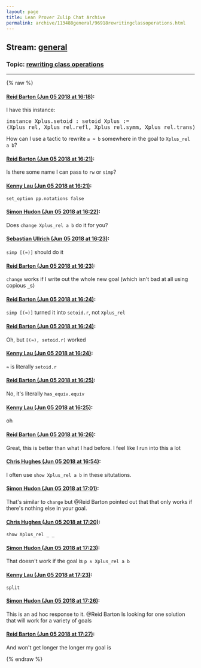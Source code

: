 ```yaml
---
layout: page
title: Lean Prover Zulip Chat Archive 
permalink: archive/113488general/96918rewritingclassoperations.html
---
```


## Stream: [general](index.html)
### Topic: [rewriting class operations](96918rewritingclassoperations.html)

---


{% raw %}
#### [ Reid Barton (Jun 05 2018 at 16:18)](https://leanprover.zulipchat.com/#narrow/stream/113488-general/topic/rewriting%20class%20operations/near/127602788):
<p>I have this instance:</p>
<div class="codehilite"><pre><span></span><span class="kn">instance</span> <span class="n">Xplus</span><span class="bp">.</span><span class="n">setoid</span> <span class="o">:</span> <span class="n">setoid</span> <span class="n">Xplus</span> <span class="o">:=</span>
<span class="bp">⟨</span><span class="n">Xplus_rel</span><span class="o">,</span> <span class="n">Xplus_rel</span><span class="bp">.</span><span class="n">refl</span><span class="o">,</span> <span class="n">Xplus_rel</span><span class="bp">.</span><span class="n">symm</span><span class="o">,</span> <span class="n">Xplus_rel</span><span class="bp">.</span><span class="n">trans</span><span class="bp">⟩</span>
</pre></div>


<p>How can I use a tactic to rewrite <code>a ≈ b</code> somewhere in the goal to <code>Xplus_rel a b</code>?</p>

#### [ Reid Barton (Jun 05 2018 at 16:21)](https://leanprover.zulipchat.com/#narrow/stream/113488-general/topic/rewriting%20class%20operations/near/127602900):
<p>Is there some name I can pass to <code>rw</code> or <code>simp</code>?</p>

#### [ Kenny Lau (Jun 05 2018 at 16:21)](https://leanprover.zulipchat.com/#narrow/stream/113488-general/topic/rewriting%20class%20operations/near/127602930):
<p><code>set_option pp.notations false</code></p>

#### [ Simon Hudon (Jun 05 2018 at 16:22)](https://leanprover.zulipchat.com/#narrow/stream/113488-general/topic/rewriting%20class%20operations/near/127602986):
<p>Does <code>change Xplus_rel a b</code> do it for you?</p>

#### [ Sebastian Ullrich (Jun 05 2018 at 16:23)](https://leanprover.zulipchat.com/#narrow/stream/113488-general/topic/rewriting%20class%20operations/near/127603021):
<p><code>simp [(≈)]</code> should do it</p>

#### [ Reid Barton (Jun 05 2018 at 16:23)](https://leanprover.zulipchat.com/#narrow/stream/113488-general/topic/rewriting%20class%20operations/near/127603023):
<p><code>change</code> works if I write out the whole new goal (which isn't bad at all using copious <code>_</code>s)</p>

#### [ Reid Barton (Jun 05 2018 at 16:24)](https://leanprover.zulipchat.com/#narrow/stream/113488-general/topic/rewriting%20class%20operations/near/127603087):
<p><code>simp [(≈)]</code> turned it into <code>setoid.r</code>, not <code>Xplus_rel</code></p>

#### [ Reid Barton (Jun 05 2018 at 16:24)](https://leanprover.zulipchat.com/#narrow/stream/113488-general/topic/rewriting%20class%20operations/near/127603093):
<p>Oh, but <code>[(≈), setoid.r]</code> worked</p>

#### [ Kenny Lau (Jun 05 2018 at 16:24)](https://leanprover.zulipchat.com/#narrow/stream/113488-general/topic/rewriting%20class%20operations/near/127603099):
<p><code>≈</code> is literally <code>setoid.r</code></p>

#### [ Reid Barton (Jun 05 2018 at 16:25)](https://leanprover.zulipchat.com/#narrow/stream/113488-general/topic/rewriting%20class%20operations/near/127603112):
<p>No, it's literally <code>has_equiv.equiv</code></p>

#### [ Kenny Lau (Jun 05 2018 at 16:25)](https://leanprover.zulipchat.com/#narrow/stream/113488-general/topic/rewriting%20class%20operations/near/127603118):
<p>oh</p>

#### [ Reid Barton (Jun 05 2018 at 16:26)](https://leanprover.zulipchat.com/#narrow/stream/113488-general/topic/rewriting%20class%20operations/near/127603181):
<p>Great, this is better than what I had before. I feel like I run into this a lot</p>

#### [ Chris Hughes (Jun 05 2018 at 16:54)](https://leanprover.zulipchat.com/#narrow/stream/113488-general/topic/rewriting%20class%20operations/near/127604658):
<p>I often use <code>show Xplus_rel a b</code> in these situtations.</p>

#### [ Simon Hudon (Jun 05 2018 at 17:01)](https://leanprover.zulipchat.com/#narrow/stream/113488-general/topic/rewriting%20class%20operations/near/127604971):
<p>That's similar to <code>change</code> but <span class="user-mention" data-user-id="110032">@Reid Barton</span> pointed out that that only works if there's nothing else in your goal.</p>

#### [ Chris Hughes (Jun 05 2018 at 17:20)](https://leanprover.zulipchat.com/#narrow/stream/113488-general/topic/rewriting%20class%20operations/near/127605892):
<p><code>show Xplus_rel _ _</code></p>

#### [ Simon Hudon (Jun 05 2018 at 17:23)](https://leanprover.zulipchat.com/#narrow/stream/113488-general/topic/rewriting%20class%20operations/near/127606006):
<p>That doesn't work if the goal is <code>p ∧ Xplus_rel a b</code></p>

#### [ Kenny Lau (Jun 05 2018 at 17:23)](https://leanprover.zulipchat.com/#narrow/stream/113488-general/topic/rewriting%20class%20operations/near/127606012):
<p><code>split</code></p>

#### [ Simon Hudon (Jun 05 2018 at 17:26)](https://leanprover.zulipchat.com/#narrow/stream/113488-general/topic/rewriting%20class%20operations/near/127606149):
<p>This is an ad hoc response to it. <span class="user-mention" data-user-id="110032">@Reid Barton</span> Is looking for one solution that will work for a variety of goals</p>

#### [ Reid Barton (Jun 05 2018 at 17:27)](https://leanprover.zulipchat.com/#narrow/stream/113488-general/topic/rewriting%20class%20operations/near/127606159):
<p>And won't get longer the longer my goal is</p>


{% endraw %}
